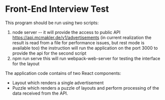 # Front-End Interview Test
This program should be run using two scripts:
1. node server
 -- it will provide the access to public API  https://api.mcmakler.de/v1/advertisements 
 (in current realization the result is read from a file for performance issues, but rest mode is available too)
 the instruction will run the application on the port 3000 to provide the api for the second script
2. npm run serve
this will run webpack-web-server for testing the interface for the layout

The application code contains of two React components:
- Layout which renders a single advertisement
- Puzzle which renders a puzzle of layouts and perform processing of the data received from the API.
